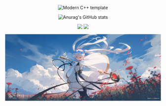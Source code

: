 <div id="title" align=center>

![Modern C++ template][github-sub-title:img]

![Anurag's GitHub stats](https://github-readme-stats.vercel.app/api?username=WJHXD1B&show_icons=true&theme=tokyonight)

![](https://img.shields.io/badge/code-Pyhon-blue) ![](https://img.shields.io/badge/Game-Call%20Of%20Duty-yellow)

</div>

![Banner](./File0001.jpg)

[github-sub-title:img]: https://readme-typing-svg.herokuapp.com?font=Tektur&pause=1000&width=435&lines=htaccessCN
